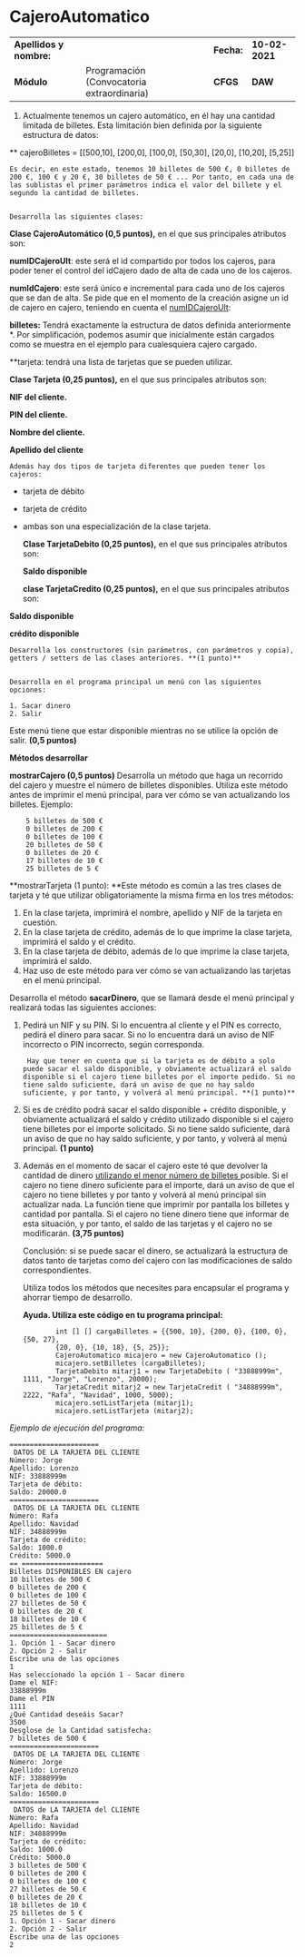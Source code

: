 # CajeroAutomatico



<table>
  <tr>
   <td><strong>Apellidos y nombre:</strong>
   </td>
   <td>
   </td>
   <td><strong>Fecha:</strong>
   </td>
   <td><strong>10-02-2021</strong>
   </td>
  </tr>
  <tr>
   <td><strong>Módulo</strong>
   </td>
   <td>Programación (Convocatoria extraordinaria)
   </td>
   <td><strong>CFGS</strong>
   </td>
   <td><strong>DAW</strong>
   </td>
  </tr>
</table>


      



1. Actualmente tenemos un cajero automático, en él hay una cantidad limitada de billetes. Esta limitación bien definida por la siguiente estructura de datos: 

** cajeroBilletes = [[500,10], [200,0], [100,0], [50,30], [20,0], [10,20], [5,25]]


    Es decir, en este estado, tenemos 10 billetes de 500 €, 0 billetes de 200 €, 100 € y 20 €, 30 billetes de 50 € ... Por tanto, en cada una de las sublistas el primer parámetros indica el valor del billete y el segundo la cantidad de billetes.


    Desarrolla las siguientes clases:


   **Clase CajeroAutomático (0,5 puntos),** en el que sus principales atributos son: 


   **numIDCajeroUlt**: este será el id compartido por todos los cajeros, para poder tener el control del idCajero dado de alta de cada uno de los cajeros. 


   **numIdCajero**: este será único e incremental para cada uno de los cajeros que se dan de alta. Se pide que en el momento de la creación asigne un id de cajero en cajero, teniendo en cuenta el <span style="text-decoration:underline;">numIDCajeroUlt</span>:


   **billetes:** Tendrá exactamente la estructura de datos definida anteriormente *. Por simplificación, podemos asumir que inicialmente están cargados como se muestra en el ejemplo para cualesquiera cajero cargado.


   **tarjeta: </span>tendrá una lista de tarjetas que se pueden utilizar.


   **Clase Tarjeta (0,25 puntos),** en el que sus principales atributos son: 


   **NIF del cliente.**


**PIN del cliente.**


   **Nombre del cliente.**


**Apellido del cliente**


    Además hay dos tipos de tarjeta diferentes que pueden tener los cajeros:


*   tarjeta de débito
*   tarjeta de crédito
*   ambas son una especialización de la clase tarjeta.

    **Clase TarjetaDebito (0,25 puntos),** en el que sus principales atributos son: 


    **Saldo disponible**


    **clase TarjetaCredito (0,25 puntos),** en el que sus principales atributos son: 


  **Saldo disponible**


   **crédito disponible**


    Desarrolla los constructores (sin parámetros, con parámetros y copia), getters / setters de las clases anteriores. **(1 punto)**


    Desarrolla en el programa principal un menú con las siguientes opciones: 

    1. Sacar dinero
    2. Salir

Este menú tiene que estar disponible mientras no se utilice la opción de salir. **(0,5 puntos)**


   **Métodos desarrollar**


   **mostrarCajero (0,5 puntos)** Desarrolla un método que haga un recorrido del cajero y muestre el número de billetes disponibles. Utiliza este método antes de imprimir el menú principal, para ver cómo se van actualizando los billetes. Ejemplo:


```
    5 billetes de 500 € 
    0 billetes de 200 € 
    0 billetes de 100 € 
    20 billetes de 50 € 
    0 billetes de 20 € 
    17 billetes de 10 € 
    25 billetes de 5 €
```


**mostrarTarjeta (1 punto): **Este método es común a las tres clases de tarjeta y té que utilizar obligatoriamente la misma firma en los tres métodos:



1. En la clase tarjeta, imprimirá el nombre, apellido y NIF de la tarjeta en cuestión. 
2. En la clase tarjeta de crédito, además de lo que imprime la clase tarjeta, imprimirá el saldo y el crédito.
3. En la clase tarjeta de débito, además de lo que imprime la clase tarjeta, imprimirá el saldo.
4. Haz uso de este método para ver cómo se van actualizando las tarjetas en el menú principal.

Desarrolla el método **sacarDinero**, que se llamará desde el menú principal y realizará todas las siguientes acciones:



1. Pedirá un NIF y su PIN. Si lo encuentra al cliente y el PIN es correcto, pedirá el dinero para sacar. Si no lo encuentra dará un aviso de NIF incorrecto o PIN incorrecto, según corresponda.

        Hay que tener en cuenta que si la tarjeta es de débito a solo puede sacar el saldo disponible, y obviamente actualizará el saldo disponible si el cajero tiene billetes por el importe pedido. Si no tiene saldo suficiente, dará un aviso de que no hay saldo suficiente, y por tanto, y volverá al menú principal. **(1 punto)**

2. Si es de crédito podrá sacar el saldo disponible + crédito disponible, y obviamente actualizará el saldo y crédito utilizado disponible si el cajero tiene billetes por el importe solicitado. Si no tiene saldo suficiente, dará un aviso de que no hay saldo suficiente, y por tanto, y volverá al menú principal. **(1 punto)**
3. Además en el momento de sacar el cajero este té que devolver la cantidad de dinero <span style="text-decoration:underline;">utilizando el menor número de billetes </span>posible. Si el cajero no tiene dinero suficiente para el importe, dará un aviso de que el cajero no tiene billetes y por tanto y volverá al menú principal sin actualizar nada. La función tiene que imprimir por pantalla los billetes y cantidad por pantalla. Si el cajero no tiene dinero tiene que informar de esta situación, y por tanto, el saldo de las tarjetas y el cajero no se modificarán. **(3,75 puntos)**

    Conclusión: si se puede sacar el dinero, se actualizará la estructura de datos tanto de tarjetas como del cajero con las modificaciones de saldo correspondientes.


    Utiliza todos los métodos que necesites para encapsular el programa y ahorrar tiempo de desarrollo.


    **Ayuda. Utiliza este código en tu programa principal:**


    ```
            int [] [] cargaBilletes = {{500, 10}, {200, 0}, {100, 0}, {50, 27},
            {20, 0}, {10, 18}, {5, 25}};
            CajeroAutomatico micajero = new CajeroAutomatico ();
            micajero.setBilletes (cargaBilletes);
            TarjetaDebito mitarj1 = new TarjetaDebito ( "33888999m", 1111, "Jorge", "Lorenzo", 20000);
            TarjetaCredit mitarj2 = new TarjetaCredit ( "34888999m", 2222, "Rafa", "Navidad", 1000, 5000);
            micajero.setListTarjeta (mitarj1);
            micajero.setListTarjeta (mitarj2); 

    ```


_Ejemplo de ejecución del programa:_


```
======================
 DATOS DE LA TARJETA DEL CLIENTE
Número: Jorge
Apellido: Lorenzo
NIF: 33888999m
Tarjeta de débito:
Saldo: 20000.0
======================
 DATOS DE LA TARJETA DEL CLIENTE
Número: Rafa
Apellido: Navidad
NIF: 34888999m
Tarjeta de crédito:
Saldo: 1000.0
Crédito: 5000.0
== ====================
Billetes DISPONIBLES EN cajero
10 billetes de 500 € 
0 billetes de 200 € 
0 billetes de 100 € 
27 billetes de 50 € 
0 billetes de 20 € 
18 billetes de 10 € 
25 billetes de 5 € 
========================
1. Opción 1 - Sacar dinero
2. Opción 2 - Salir
Escribe una de las opciones
1
Has seleccionado la opción 1 - Sacar dinero
Dame el NIF: 
33888999m
Dame el PIN
1111
¿Qué Cantidad deseáis Sacar?
3500
Desglose de la Cantidad satisfecha: 
7 billetes de 500 € 
======================
 DATOS DE LA TARJETA DEL CLIENTE
Número: Jorge
Apellido: Lorenzo
NIF: 33888999m
Tarjeta de débito:
Saldo: 16500.0
======================
 DATOS de LA TARJETA del CLIENTE
Número: Rafa
Apellido: Navidad
NIF: 34888999m
Tarjeta de crédito:
Saldo: 1000.0
Crédito: 5000.0
3 billetes de 500 € 
0 billetes de 200 € 
0 billetes de 100 € 
27 billetes de 50 € 
0 billetes de 20 € 
18 billetes de 10 € 
25 billetes de 5 € 
1. Opción 1 - Sacar dinero
2. Opción 2 - Salir
Escribe una de las opciones
2
